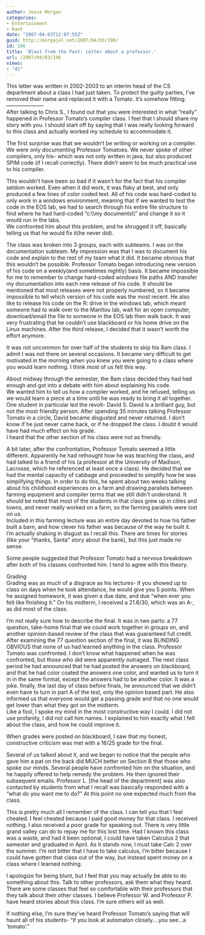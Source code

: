 ```yaml
---
author: Jesse Morgan
categories:
- Entertainment
- Rant
date: "2007-04-03T12:07:55Z"
guid: http://morgajel.net/2007/04/03/196/
id: 196
title: 'Blast from the Past: Letter about a professor.'
url: /2007/04/03/196
views:
- "41"
---
```


This letter was written in 2002-2003 to an interim head of the CS department about a class I had just taken. To protect the guilty parties, I’ve removed their name and replaced it with a Tomato. it’s somehow fitting.  
———————  
After talking to Chris S., I found out that you were interested in what “really” happened in Professor Tomato’s compiler class. I feel that I should share my story with you. I should start off by saying that I was really looking forward to this class and actually worked my schedule to accommodate it.

The first surprise was that we wouldn’t be writing or working on a compiler. We were only documenting Professor Tomatoes. We never spoke of other compilers, only his- which was not only written in java, but also produced SPIM code (if I recall correctly). There didn’t seem to be much practical use to his compiler.

This wouldn’t have been so bad if it wasn’t for the fact that his compiler seldom worked. Even when it did work, it was flaky at best, and only produced a few lines of color coded text. All of his code was hard-coded to only work in a windows environment, meaning that if we wanted to test the code in the EOS lab, we had to search through his entire file structure to find where he had hard-coded “c:\\\\my documents\\\\” and change it so it would run in the labs.  
We confronted him about this problem, and he shrugged it off, basically telling us that he would fix it(he never did).

The class was broken into 3 groups, each with subteams. I was on the documentation subteam. My impression was that I was to document his code and explain to the rest of my team what it did. It became obvious that this wouldn’t be possible. Professor Tomato began introducing new version of his code on a weekly(and sometimes nightly) basis. It became impossible for me to remember to change hard-coded windows file paths AND transfer my documentation into each new release of his code. It should be mentioned that most releases were not properly numbered, so it became impossible to tell which version of his code was the most recent. He also like to release his code on the R: drive in the windows lab, which meant someone had to walk over to the Manitou lab, wait for an open computer, download/email the file to someone in the EOS lab then walk back. It was very frustrating that he couldn’t use blackboard or his home drive on the Linux machines. After the third release, I decided that it wasn’t worth the effort anymore.

It was not uncommon for over half of the students to skip his 8am class. I admit I was not there on several occasions. It became very difficult to get motivated in the morning when you knew you were going to a class where you would learn nothing. I think most of us felt this way.

About midway through the semester, the 8am class decided they had had enough and got into a debate with him about explaining his code.  
We wanted him to tell us how a compiler worked, and he refused, telling us we would learn a piece at a time until he was ready to bring it all together. One student in particular led the revolt- David S. David is a brilliant guy, but not the most friendly person. After spending 35 minutes talking Professor Tomato in a circle, David became disgusted and never returned. I don’t know if he just never came back, or if he dropped the class. I doubt it would have had much effect on his grade.  
I heard that the other section of his class were not as friendly.

A bit later, after the confrontation, Professor Tomato seemed a little different. Apparently he had rethought how he was teaching the class, and had talked to a friend of his (a professor at the University of Madison, Lacrosse, which he referenced at least once a class). He decided that we had the mental capacity of cabbage and proceeded to simplify how he was simplifying things. In order to do this, he spent about two weeks talking about his childhood experiences on a farm and drawing parallels between farming equipment and compiler terms that we still didn’t understand. It should be noted that most of the students in that class grew up in cities and towns, and never really worked on a farm, so the farming parallels were lost on us.  
Included in this farming lecture was an entire day devoted to how his father built a barn, and how clever his father was because of the way he built it. I’m actually shaking in disgust as I recall this. There are times for stories (like your “thanks, Santa” story about the bank), but this just made no sense.

Some people suggested that Professor Tomato had a nervous breakdown after both of his classes confronted him. I tend to agree with this theory.

Grading  
Grading was as much of a disgrace as his lectures- if you showed up to class on days when he took attendance, he would give you 5 points. When he assigned homework, it was given a due date, and due “when ever you felt like finishing it.” On his midterm, I received a 21.6/30, which was an A-, as did most of the class.

I’m not really sure how to describe the final. It was in two parts: a 77 question, take-home final that we could work together in groups on, and another opinion-based review of the class that was guaranteed full credit.  
After examining the 77 question section of the final, it was BLINDING OBVIOUS that none of us had learned anything in the class. Professor Tomato was confronted. I don’t know what happened when he was confronted, but those who did were apparently outraged. The next class period he had announced that he had posted the answers on blackboard, and that he had color coated the answers one color, and wanted us to turn it in in the same format, except the answers had to be another color. It was a joke. finally, the last day of class before finals, he announced that we didn’t even have to turn in part A of the test, only the opinion based part. He also informed us that everyone would get a passing grade and that no one would get lower than what they got on the midterm.  
Like a fool, I spoke my mind in the most constructive way I could. I did not use profanity, I did not call him names. I explained to him exactly what I felt about the class, and how he could improve it.

When grades were posted on blackboard, I saw that my honest, constructive criticism was met with a 16/25 grade for the final.

Several of us talked about it, and we began to notice that the people who gave him a pat on the back did MUCH better on Section B that those who spoke our minds. Several people have confronted him on the situation, and he happily offered to help remedy the problem. He then ignored their subsequent emails. Professor L. \[the head of the department\] was also contacted by students from what I recall was basically responded with a “what do you want me to do?” At this point no one expected much from the class.

This is pretty much all I remember of the class. I can tell you that I feel cheated. I feel cheated because I paid good money for that class. I received nothing. I also received a poor grade for speaking out. There is very little grand valley can do to repay me for this lost time. Had I known this class was a waste, and had it been optional, I could have taken Calculus 2 that semester and graduated in April. As it stands now, I must take Calc 2 over the summer. I’m not bitter that I have to take calculus, I’m bitter because I could have gotten that class out of the way, but instead spent money on a class where I learned nothing.

I apologize for being blunt, but I feel that you may actually be able to do something about this. Talk to other professors, ask them what they heard. There are some classes that feel so comfortable with their professors that they talk about their other classes. I believe Professor W. and Professor P. have heard stories about this class. I’m sure others will as well.

If nothing else, I’m sure they’ve heard Professor Tomato’s saying that will haunt all of his students- “if you look at automaton closely….you see…a ‘tomato’.”